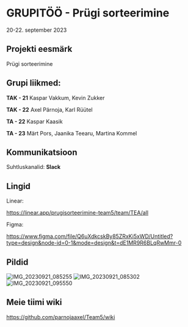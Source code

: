 # GRUPITÖÖ - Prügi sorteerimine 
20-22. september 2023

## Projekti eesmärk
Prügi sorteerimine 

 ## Grupi liikmed:
**TAK - 21**
Kaspar Vakkum, Kevin Zukker

**TAK - 22**
Axel Pärnoja, Karl Rüütel

**TA - 22**
Kaspar Kaasik

**TA - 23**
Märt Pors, Jaanika Teearu, Martina Kommel


## Kommunikatsioon
Suhtluskanalid: 
**Slack**

## Lingid
Linear:

https://linear.app/prugisorteerimine-team5/team/TEA/all

Figma:

https://www.figma.com/file/Q6uXdkcskBy85ZRxKi5xWD/Untitled?type=design&node-id=0-1&mode=design&t=dE1MR9R6BLqRwMmr-0

## Pildid

![IMG_20230921_085255](https://github.com/parnojaaxel/Team5/assets/144334389/39be5745-eeb3-49db-97f4-ada45834580e)
![IMG_20230921_085302](https://github.com/parnojaaxel/Team5/assets/144334389/67f28545-c716-4c25-a5dd-c706c0ab8587)
![IMG_20230921_095550](https://github.com/parnojaaxel/Team5/assets/144334389/9530cf04-af0b-4475-a8f4-a5caeb794c9b)



## Meie tiimi wiki

https://github.com/parnojaaxel/Team5/wiki
